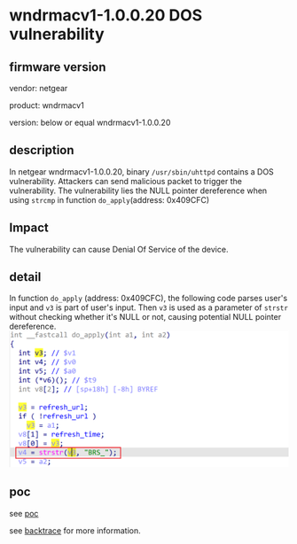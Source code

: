 # wndrmacv1-1.0.0.20 DOS vulnerability
## firmware version
vendor: netgear

product: wndrmacv1

version: below or equal wndrmacv1-1.0.0.20

## description
In netgear wndrmacv1-1.0.0.20, binary `/usr/sbin/uhttpd` contains a DOS vulnerability. Attackers can send malicious packet to trigger the vulnerability. The vulnerability lies the NULL pointer dereference when using `strcmp` in function `do_apply`(address: 0x409CFC)

## Impact
The vulnerability can cause Denial Of Service of the device.

## detail
In function `do_apply` (address: 0x409CFC), the following code parses user's input and `v3` is part of user's input. Then `v3` is used as a parameter of `strstr` without checking whether it's NULL or not, causing potential NULL pointer dereference.
![alt text](image.png)

## poc
see [poc](./poc)

see [backtrace](./backtrace) for more information.